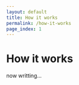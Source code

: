 ```yaml
---
layout: default
title: How it works
permalink: /how-it-works
page_index: 1
---
```


# How it works

now writting...
